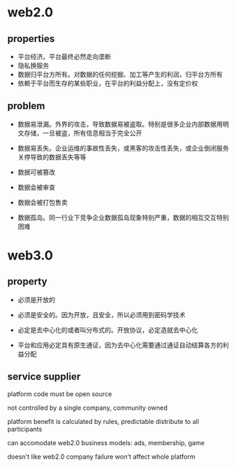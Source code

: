 # web2.0 
## properties
- 平台经济。平台最终必然走向垄断
- 隐私换服务
- 数据归平台方所有。对数据的任何挖掘、加工等产生的利润，归平台方所有
- 依赖于平台而生存的某些职业，在平台的利益分配上，没有定价权

## problem
- 数据易泄漏。外界的攻击，导致数据易被盗取。特别是很多企业内部数据用明文存储，一旦被盗，所有信息相当于完全公开

- 数据易丢失。企业运维的事故性丢失，或黑客的攻击性丢失，或企业倒闭服务关停导致的数据丢失等等

- 数据可被篡改

- 数据会被审查

- 数据会被打包售卖

- 数据孤岛。同一行业下竞争企业数据孤岛现象特别严重，数据的相互交互特别困难

# web3.0
## property
- 必须是开放的
  
- 必须是安全的。因为开放，且安全，所以必须用到密码学技术
  
- 必定是去中心化的或者叫分布式的。开放协议，必定造就去中心化
  
- 平台和应用必定具有原生通证，因为去中心化需要通过通证自动结算各方的利益分配

## service supplier
platform code must be open source

not controlled by a single company, community owned

platform benefit is calculated by rules, predictable distribute to all participants

can accomodate web2.0 business models: ads, membership, game

doesn't like web2.0 company failure won't affect whole platform












